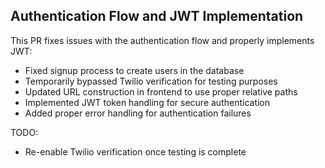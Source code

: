 ## Authentication Flow and JWT Implementation

This PR fixes issues with the authentication flow and properly implements JWT:

- Fixed signup process to create users in the database
- Temporarily bypassed Twilio verification for testing purposes
- Updated URL construction in frontend to use proper relative paths
- Implemented JWT token handling for secure authentication
- Added proper error handling for authentication failures

TODO: 
- Re-enable Twilio verification once testing is complete
